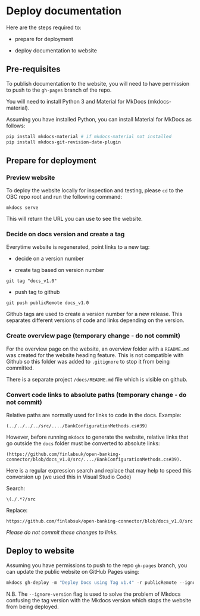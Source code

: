 # Deploy documentation

Here are the steps required to:

- prepare for deployment 

- deploy documentation to website

## Pre-requisites

To publish documentation to the website, you will need to have permission to push to the `gh-pages` branch of the repo.

You will need to install Python 3 and Material for MkDocs (mkdocs-material).

Assuming you have installed Python, you can install Material for MkDocs as follows:

```powershell
pip install mkdocs-material # if mkdocs-material not installed
pip install mkdocs-git-revision-date-plugin
```

## Prepare for deployment

### Preview website

To deploy the website locally for inspection and testing, please `cd` to the OBC repo root and run the following command:
```
mkdocs serve
```
This will return the URL you can use to see the website.


### Decide on docs version and create a tag

Everytime website is regenerated, point links to a new tag:

- decide on a version number

- create tag based on version number

```
git tag "docs_v1.0"
```

- push tag to github
```
git push publicRemote docs_v1.0
```


Github tags are used to create a version number for a new release. This separates different versions of code and links depending on the version. 

### Create overview page (temporary change - do not commit)

For the overview page on the website, an overview folder with a `README.md` was created for the website heading feature. This is not compatible with Github so this folder was added to `.gitignore` to stop it from being committed.

There is a separate project `/docs/README.md` file which is visible on github.


### Convert code links to absolute paths (temporary change - do not commit)

Relative paths are normally used for links to code in the docs. Example:
```
(../../../../src/..../BankConfigurationMethods.cs#39)
```

However, before running `mkdocs` to generate the website, relative links that go outside the `docs` folder must be converted to absolute links:
```
(https://github.com/finlabsuk/open-banking-connector/blob/docs_v1.0/src/..../BankConfigurationMethods.cs#39).
```

Here is a regular expression search and replace that may help to speed this conversion up (we used this in Visual Studio Code)

Search:
```
\(./.*?/src
```

Replace:
```
https://github.com/finlabsuk/open-banking-connector/blob/docs_v1.0/src
```

*Please do not commit these changes to links.*

## Deploy to website 

Assuming you have permissions to push to the repo `gh-pages` branch, you can update the public website on GitHub Pages using:
```powershell
mkdocs gh-deploy -m "Deploy Docs using Tag v1.4" -r publicRemote --ignore-version # adjust commit message and remote as required 
```

N.B. The ```--ignore-version```
flag is used to solve the problem of Mkdocs confusing the tag version with the Mkdocs version which stops the website from being deployed. 